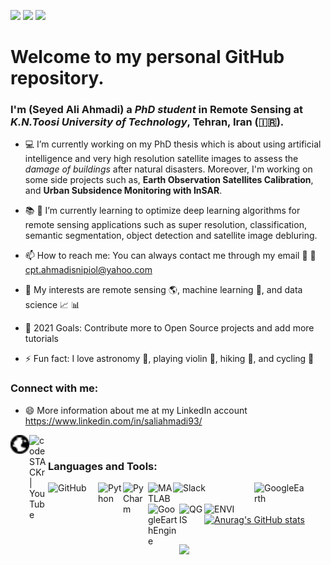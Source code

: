 <img src="https://user-images.githubusercontent.com/53389122/124669529-c763d980-dec7-11eb-824f-e6f0e1622b62.png" height="250" /> <img src="https://user-images.githubusercontent.com/53389122/124669613-ef533d00-dec7-11eb-8bc0-ba3b09057bb2.png" height="250" /> <img src="https://user-images.githubusercontent.com/53389122/124669571-dcd90380-dec7-11eb-9d16-7377d7c68923.png" height="250" />

# Welcome to my personal GitHub repository.

### I'm (Seyed Ali Ahmadi) a ***PhD student*** in Remote Sensing at ***K.N.Toosi University of Technology***, Tehran, Iran (:iran:).

- :computer: I’m currently working on my PhD thesis which is about using artificial intelligence and very high resolution satellite images to assess the *damage of buildings* after natural disasters. Moreover, I'm working on some side projects such as, **Earth Observation Satellites Calibration**, and **Urban Subsidence Monitoring with InSAR**.

- :books: 🌱 I’m currently learning to optimize deep learning algorithms for remote sensing applications such as super resolution, classification, semantic segmentation, object detection and satellite image debluring.

- 📫 How to reach me: You can always contact me through my email :email: :postbox: cpt.ahmadisnipiol@yahoo.com

- :blue_heart: My interests are remote sensing :earth_americas:, machine learning :game_die:, and data science :chart_with_upwards_trend: :bar_chart:

- 🥅 2021 Goals: Contribute more to Open Source projects and add more tutorials

- ⚡ Fun fact: I love astronomy :telescope:, playing violin :violin:, hiking :sunrise_over_mountains:, and cycling :bicyclist:

### Connect with me:

- 😄 More information about me at my LinkedIn account https://www.linkedin.com/in/saliahmadi93/

[<img align="left" alt="earthobserv.com" width="30px" src="https://raw.githubusercontent.com/iconic/open-iconic/master/svg/globe.svg" />][website]
[<img align="left" alt="codeSTACKr | YouTube" width="30px" src="https://cdn.jsdelivr.net/npm/simple-icons@v3/icons/youtube.svg" />][youtube]

<br />

### Languages and Tools:

<img align="left" alt="GitHub" width="80px" src="https://user-images.githubusercontent.com/53389122/125599236-c96f4e7b-d2a8-4309-a003-d9ab1e99b796.png" />
<img align="left" alt="Python" width="40px" src="https://user-images.githubusercontent.com/53389122/125599507-1d6fd9ab-7adc-4e8c-ae04-e6998e70b304.png" />
<img align="left" alt="PyCharm" width="40px" src="https://user-images.githubusercontent.com/53389122/125599718-a236e4cb-2631-400c-8c4f-f95958c3b1d7.png" />
<img align="left" alt="MATLAB" width="40px" src="https://user-images.githubusercontent.com/53389122/125599812-ddb13cb9-a3c3-445f-920e-b91ab2562f74.png" />
<img align="left" alt="Slack" width="130px" src="https://user-images.githubusercontent.com/53389122/125599975-a3720d6a-c29f-4b7f-950e-8e0535b7c878.png" />
<img align="left" alt="GoogleEarth" width="80px" src="https://user-images.githubusercontent.com/53389122/125600159-7621d1a7-cb41-4b73-8fa5-7916a6d3acef.png" />
<img align="left" alt="GoogleEarthEngine" width="50px" src="https://user-images.githubusercontent.com/53389122/125600552-bf354638-51b2-44d6-86c6-34dae4b9e158.png" />
<img align="left" alt="QGIS" width="40px" src="https://user-images.githubusercontent.com/53389122/125600303-43253d93-36b5-4af4-9539-22e1759b95d8.png" />
<img align="left" alt="ENVI" width="130px" src="https://user-images.githubusercontent.com/53389122/125601396-4b3bd923-e384-4fa3-b322-0be8560efd6d.png" />

<br />
<br />

[![Anurag's GitHub stats](https://github-readme-stats.vercel.app/api?username=Seyed-Ali-Ahmadi&show_icons=true&theme=radical)](https://github.com/anuraghazra/github-readme-stats)

<br />

<img src="https://user-images.githubusercontent.com/53389122/124669148-29700f00-dec7-11eb-9098-9862627e1f99.png" width="1000"/>

<br />

[website]: https://earthobserv.com
[youtube]: https://www.youtube.com/channel/UCSe_rbMLxGlSX3high1zIVA
[linkedin]: https://www.linkedin.com/in/saliahmadi93/




<!--
**Seyed-Ali-Ahmadi/Seyed-Ali-Ahmadi** is a ✨ _special_ ✨ repository because its `README.md` (this file) appears on your GitHub profile.

Here are some ideas to get you started:

- 🔭 I’m currently working on ...
- 🌱 I’m currently learning ...
- 👯 I’m looking to collaborate on ...
- 🤔 I’m looking for help with ...
- 💬 Ask me about ...
- 📫 How to reach me: ...
- 😄 Pronouns: ...
- ⚡ Fun fact: ...

https://youtu.be/ECuqb5Tv9qI
https://github.com/anuraghazra/github-readme-stats
https://github.com/codeSTACKr/codeSTACKr

-->
